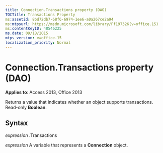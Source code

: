 ```yaml
---
title: Connection.Transactions property (DAO)
TOCTitle: Transactions Property
ms:assetid: 8bd72db7-68f6-6974-1ee6-a0a267ce2a94
ms:mtpsurl: https://msdn.microsoft.com/library/Ff197326(v=office.15)
ms:contentKeyID: 48546225
ms.date: 09/18/2015
mtps_version: v=office.15
localization_priority: Normal
---
```


# Connection.Transactions property (DAO)


**Applies to**: Access 2013, Office 2013

Returns a value that indicates whether an object supports transactions. Read-only **Boolean**.

## Syntax

*expression* .Transactions

*expression* A variable that represents a **Connection** object.

